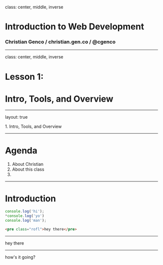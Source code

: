 class: center, middle, inverse

# Introduction to Web Development
### Christian Genco / christian.gen.co / @cgenco

<!-- background-image: url(image.jpg) -->

---

class: center, middle, inverse

# Lesson 1: 
# Intro, Tools, and Overview

<!-- background-image: url(image.jpg) -->

---

layout: true

<div class="breadcrumb">1. Intro, Tools, and Overview</div>

<!-- <div class="content">{content}</div> -->

---

# Agenda

1. About Christian
2. About this class
3. 

---

# Introduction

```javascript
console.log('hi');
*console.log('yo')
console.log('man');
```

```html
<pre class="rofl">hey there</pre>
```



---

hey there

---

how's it going?